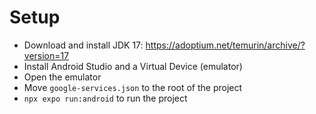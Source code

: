 # Setup

- Download and install JDK 17: https://adoptium.net/temurin/archive/?version=17
- Install Android Studio and a Virtual Device (emulator)
- Open the emulator
- Move `google-services.json` to the root of the project
- `npx expo run:android` to run the project
